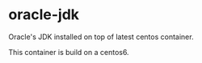 # oracle-jdk

Oracle's JDK installed on top of latest centos container.

This container is build on a centos6.
